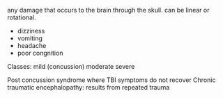 any damage that occurs to the brain through the skull. can be linear or rotational.

- dizziness
- vomiting
- headache
- poor congnition

Classes:
mild (concussion)
moderate
severe

Post concussion syndrome where TBI symptoms do not recover
Chronic traumatic encephalopathy: results from repeated trauma 